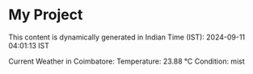 # My Project

This content is dynamically generated in Indian Time (IST): 2024-09-11 04:01:13 IST


Current Weather in Coimbatore:
Temperature: 23.88 °C
Condition: mist
